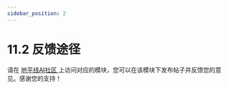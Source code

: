 ```yaml
---
sidebar_position: 2
---
```


# 11.2 反馈途径

请在  [地平线AI社区 ](https://developer.horizon.ai/)上访问对应的模块，您可以在该模块下发布帖子并反馈您的意见。感谢您的支持！

